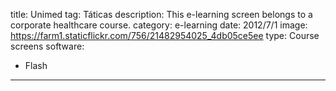 title: Unimed
tag: Táticas
description: This e-learning screen belongs to a corporate healthcare course.
category: e-learning
date: 2012/7/1
image: https://farm1.staticflickr.com/756/21482954025_4db05ce5ee
type: Course screens
software:
- Flash
---
